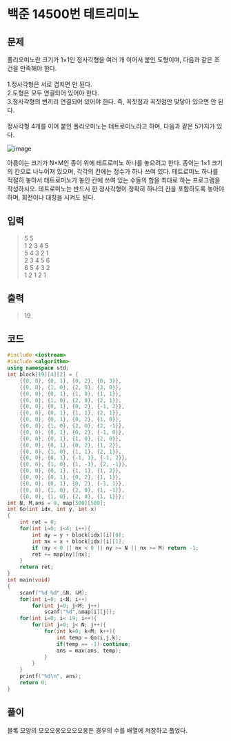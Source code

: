 # 백준 14500번 테트리미노

## 문제

폴리오미노란 크기가 1×1인 정사각형을 여러 개 이어서 붙인 도형이며, 다음과 같은 조건을 만족해야 한다. </br>
</br>
1.정사각형은 서로 겹치면 안 된다.</br>
2.도형은 모두 연결되어 있어야 한다.</br>
3.정사각형의 변끼리 연결되어 있어야 한다. 즉, 꼭짓점과 꼭짓점만 맞닿아 있으면 안 된다.</br>
</br>
정사각형 4개를 이어 붙인 폴리오미노는 테트로미노라고 하며, 다음과 같은 5가지가 있다. </br>

![image](https://user-images.githubusercontent.com/43857226/79108387-3039d000-7db1-11ea-84d2-7da4e8f6274b.png)

아름이는 크기가 N×M인 종이 위에 테트로미노 하나를 놓으려고 한다. 종이는 1×1 크기의 칸으로 나누어져 있으며, 각각의 칸에는 정수가 하나 쓰여 있다.
테트로미노 하나를 적절히 놓아서 테트로미노가 놓인 칸에 쓰여 있는 수들의 합을 최대로 하는 프로그램을 작성하시오.
테트로미노는 반드시 한 정사각형이 정확히 하나의 칸을 포함하도록 놓아야 하며, 회전이나 대칭을 시켜도 된다.

## 입력

> 5 5</br>
1 2 3 4 5</br>
5 4 3 2 1</br>
2 3 4 5 6</br>
6 5 4 3 2</br>
1 2 1 2 1</br>

## 출력

> 19 </br>

## 코드

```c++
#include <iostream>
#include <algorithm>
using namespace std;
int block[19][4][2] = {
    {{0, 0}, {0, 1}, {0, 2}, {0, 3}},
    {{0, 0}, {1, 0}, {2, 0}, {3, 0}},
    {{0, 0}, {0, 1}, {1, 0}, {1, 1}},
    {{0, 0}, {1, 0}, {2, 0}, {2, 1}},
    {{0, 0}, {0, 1}, {0, 2}, {-1, 2}},
    {{0, 0}, {0, 1}, {1, 1}, {2, 1}},
    {{0, 0}, {0, 1}, {0, 2}, {1, 0}},
    {{0, 0}, {1, 0}, {2, 0}, {2, -1}},
    {{0, 0}, {0, 1}, {0, 2}, {-1, 0}},
    {{0, 0}, {0, 1}, {1, 0}, {2, 0}},
    {{0, 0}, {0, 1}, {0, 2}, {1, 2}},
    {{0, 0}, {1, 0}, {1, 1}, {2, 1}},
    {{0, 0}, {0, 1}, {-1, 1}, {-1, 2}},
    {{0, 0}, {1, 0}, {1, -1}, {2, -1}},
    {{0, 0}, {0, 1}, {1, 1}, {1, 2}},
    {{0, 0}, {0, 1}, {0, 2}, {1, 1}},
    {{0, 0}, {0, 1}, {0, 2}, {-1, 1}},
    {{0, 0}, {1, 0}, {2, 0}, {1, -1}},
    {{0, 0}, {1, 0}, {2, 0}, {1, 1}}};
int N, M,ans = 0, map[500][500];
int Go(int idx, int y, int x)
{
    int ret = 0;
    for(int i=0; i<4; i++){
        int ny = y + block[idx][i][0];
        int nx = x + block[idx][i][1];
        if (ny < 0 || nx < 0 || ny >= N || nx >= M) return -1;
        ret += map[ny][nx];
    }
    return ret;
}
int main(void)
{
    scanf("%d %d",&N, &M);
    for(int i=0; i<N; i++)
        for(int j=0; j<M; j++)
            scanf("%d",&map[i][j]);
    for(int i=0; i< 19; i++){
        for(int j=0; j< N; j++){
            for(int k=0; k<M; k++){
                int temp = Go(i,j,k);
                if(temp == -1) continue;
                ans = max(ans, temp);
            }
        }
    }
    printf("%d\n", ans);
    return 0;
}
```

## 풀이

블록 모양의 모오오옹오오오오옹든 경우의 수를 배열에 저장하고 풀었다. </br>
